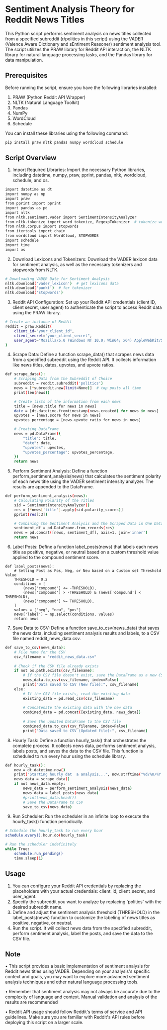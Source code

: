 # Sentiment Analysis Theory for Reddit News Titles

This Python script performs sentiment analysis on news titles collected from a specified subreddit (r/politics in this script) using the VADER (Valence Aware Dictionary and sEntiment Reasoner) sentiment analysis tool. The script utilizes the PRAW library for Reddit API interaction, the NLTK library for natural language processing tasks, and the Pandas library for data manipulation.

## Prerequisites

Before running the script, ensure you have the following libraries installed:

1. PRAW (Python Reddit API Wrapper)
2. NLTK (Natural Language Toolkit)
3. Pandas
4. NumPy
5. WordCloud
6. Schedule

You can install these libraries using the following command: 
```bash
pip install praw nltk pandas numpy wordcloud schedule
```

## Script Overview

1. Import Required Libraries: Import the necessary Python libraries, including datetime, numpy, praw, pprint, pandas, nltk, wordcloud, schedule, and os.
```bash
import datetime as dt
import numpy as np
import praw
from pprint import pprint
import pandas as pd
import nltk
from nltk.sentiment.vader import SentimentIntensityAnalyzer
from nltk.tokenize import word_tokenize, RegexpTokenizer  # tokenize words
from nltk.corpus import stopwords
from itertools import chain
from wordcloud import WordCloud, STOPWORDS
import schedule
import time
import os
```
2. Download Lexicons and Tokenizers: Download the VADER lexicon data for sentiment analysis, as well as the necessary tokenizers and stopwords from NLTK.
```bash
# Downloading VADER Date for Sentiment Analysis
nltk.download('vader_lexicon')  # get lexicons data
nltk.download('punkt')  # for tokenizer
nltk.download('stopwords')
```
3. Reddit API Configuration: Set up your Reddit API credentials (client ID, client secret, user agent) to authenticate the script to access Reddit data using the PRAW library.
```bash
# Create an instance of Reddit
reddit = praw.Reddit(
    client_id="your_client_id",
    client_secret="your_client_secret",
    user_agent="Mozilla/5.0 (Windows NT 10.0; Win64; x64) AppleWebKit/537.36 (KHTML, like Gecko) Chrome/114.0.0.0 Safari/537.36"
)
```
4. Scrape Data: Define a function scrape_data() that scrapes news data from a specified subreddit using the Reddit API. It collects information like news titles, dates, upvotes, and upvote ratios.
```bash
def scrape_data():
    # Scraping Data from the Subreddit of Choice
    subreddit = reddit.subreddit('politics')
    news = [*subreddit.new(limit=None)]  # top posts all time
    print(len(news))

    # Create lists of the information from each news
    title = [news.title for news in news]
    date = [dt.datetime.fromtimestamp(news.created) for news in news]
    upvotes = [news.score for news in news]
    upvotes_percentage = [news.upvote_ratio for news in news]

    # Creating DataFrame
    news = pd.DataFrame({
        "title": title,
        "date": date,
        "upvotes": upvotes,
        "upvotes_percentage": upvotes_percentage,
    })
    return news
```
5. Perform Sentiment Analysis: Define a function perform_sentiment_analysis(news) that calculates the sentiment polarity of each news title using the VADER sentiment intensity analyzer. The results are appended to the DataFrame.
```bash
def perform_sentiment_analysis(news):
    # Calculating Polarity of the Titles
    sid = SentimentIntensityAnalyzer()
    res = [*news['title'].apply(sid.polarity_scores)]
    pprint(res[:3])

    # Combining the Sentiment Analysis and the Scraped Data in One DataFrame
    sentiment_df = pd.DataFrame.from_records(res)
    news = pd.concat([news, sentiment_df], axis=1, join='inner')
    return news
```
6. Label Posts: Define a function label_posts(news) that labels each news title as positive, negative, or neutral based on a custom threshold value applied to the compound sentiment score.
```bahs
def label_posts(news):
    # Setting Post as Pos, Neg, or Neu based on a Custom set Threshold Value
    THRESHOLD = 0.2
    conditions = [
        (news['compound'] <= -THRESHOLD),
        (news['compound'] > -THRESHOLD) & (news['compound'] < THRESHOLD),
        (news['compound'] >= THRESHOLD),
    ]
    values = ["neg", "neu", "pos"]
    news['label'] = np.select(conditions, values)
    return news
```
7. Save Data to CSV: Define a function save_to_csv(news_data) that saves the news data, including sentiment analysis results and labels, to a CSV file named reddit_news_data.csv.
```bash
def save_to_csv(news_data):
    # File name for the CSV
    csv_filename = "reddit_news_data.csv"
    
    # Check if the CSV file already exists
    if not os.path.exists(csv_filename):
        # If the CSV file doesn't exist, save the DataFrame as a new CSV
        news_data.to_csv(csv_filename, index=False)
        print("Data saved to CSV (New file):", csv_filename)
    else:
        # If the CSV file exists, read the existing data
        existing_data = pd.read_csv(csv_filename)
        
        # Concatenate the existing data with the new data
        combined_data = pd.concat([existing_data, news_data])
        
        # Save the updated DataFrame to the CSV file
        combined_data.to_csv(csv_filename, index=False)
        print("Data saved to CSV (Updated file):", csv_filename)
```
8. Hourly Task: Define a function hourly_task() that orchestrates the complete process. It collects news data, performs sentiment analysis, labels posts, and saves the data to the CSV file. This function is scheduled to run every hour using the schedule library.
```bash
def hourly_task():
    now = dt.datetime.now()
    print("Starting hourly dat  a analysis...", now.strftime("%d/%m/%Y %H:%M:%S"))
    news_data = scrape_data()
    if not news_data.empty:
        news_data = perform_sentiment_analysis(news_data)
        news_data = label_posts(news_data)
        #print(news_data.head())
        # Save the DataFrame to CSV
        save_to_csv(news_data)
```
9. Run Scheduler: Run the scheduler in an infinite loop to execute the hourly_task() function periodically.
```bash
# Schedule the hourly_task to run every hour
schedule.every().hour.do(hourly_task)

# Run the scheduler indefinitely
while True:
    schedule.run_pending()
    time.sleep(1)
```
## Usage
1.	You can configure your Reddit API credentials by replacing the placeholders with your actual credentials: client_id, client_secret, and user_agent.
2.	Specify the subreddit you want to analyze by replacing 'politics' with the desired subreddit name.
3.	Define and adjust the sentiment analysis threshold (THRESHOLD) in the label_posts(news) function to customize the labeling of news titles as positive, negative, or neutral.
4.	Run the script. It will collect news data from the specified subreddit, perform sentiment analysis, label the posts, and save the data to the CSV file.

## Note
•	This script provides a basic implementation of sentiment analysis for Reddit news titles using VADER. Depending on your analysis's specific context and goals, you may want to explore more advanced sentiment analysis techniques and other natural language processing tools.

•	Remember that sentiment analysis may not always be accurate due to the complexity of language and context. Manual validation and analysis of the results are recommended

•	Reddit API usage should follow Reddit's terms of service and API guidelines. Make sure you are familiar with Reddit's API rules before deploying this script on a larger scale.






